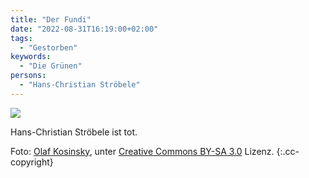 ```yaml
---
title: "Der Fundi"
date: "2022-08-31T16:19:00+02:00"
tags:
  - "Gestorben"
keywords:
  - "Die Grünen"
persons:
  - "Hans-Christian Ströbele"
---
```


![](/img/stroebele.jpg)

Hans-Christian Ströbele ist tot.

Foto: [Olaf Kosinsky](https://commons.wikimedia.org/wiki/File:2017-09-17_Hans-Christian_Str%C3%B6bele_by_Olaf_Kosinsky-1_(cropped).jpg), unter [Creative Commons BY-SA 3.0](https://creativecommons.org/licenses/by-sa/3.0) Lizenz. {:.cc-copyright}
